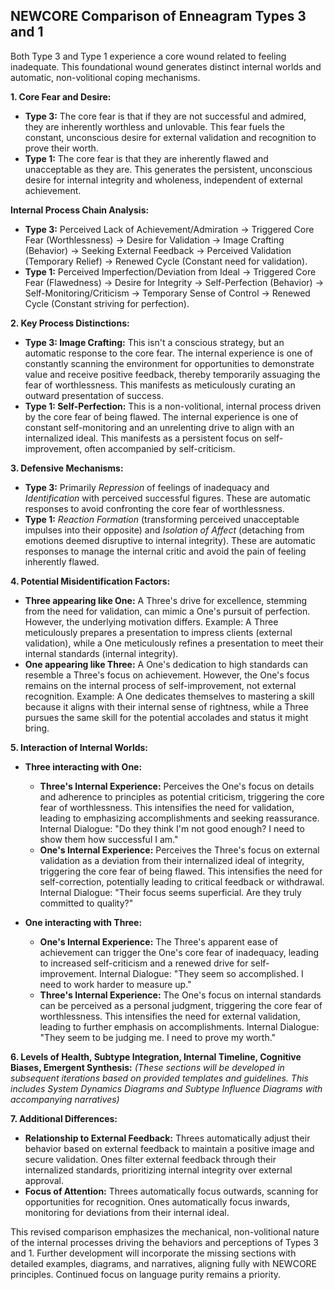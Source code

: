 ## NEWCORE Comparison of Enneagram Types 3 and 1

Both Type 3 and Type 1 experience a core wound related to feeling inadequate. This foundational wound generates distinct internal worlds and automatic, non-volitional coping mechanisms.

**1. Core Fear and Desire:**

* **Type 3:** The core fear is that if they are not successful and admired, they are inherently worthless and unlovable.  This fear fuels the constant, unconscious desire for external validation and recognition to prove their worth.
* **Type 1:** The core fear is that they are inherently flawed and unacceptable as they are. This generates the persistent, unconscious desire for internal integrity and wholeness, independent of external achievement.

**Internal Process Chain Analysis:**

* **Type 3:**  Perceived Lack of Achievement/Admiration → Triggered Core Fear (Worthlessness) →  Desire for Validation → Image Crafting (Behavior) →  Seeking External Feedback → Perceived Validation (Temporary Relief) → Renewed Cycle (Constant need for validation).
* **Type 1:** Perceived Imperfection/Deviation from Ideal → Triggered Core Fear (Flawedness) → Desire for Integrity → Self-Perfection (Behavior) → Self-Monitoring/Criticism → Temporary Sense of Control → Renewed Cycle (Constant striving for perfection).

**2. Key Process Distinctions:**

* **Type 3: Image Crafting:** This isn't a conscious strategy, but an automatic response to the core fear.  The internal experience is one of constantly scanning the environment for opportunities to demonstrate value and receive positive feedback, thereby temporarily assuaging the fear of worthlessness. This manifests as meticulously curating an outward presentation of success.
* **Type 1: Self-Perfection:** This is a non-volitional, internal process driven by the core fear of being flawed. The internal experience is one of constant self-monitoring and an unrelenting drive to align with an internalized ideal.  This manifests as a persistent focus on self-improvement, often accompanied by self-criticism.


**3. Defensive Mechanisms:**

* **Type 3:** Primarily *Repression* of feelings of inadequacy and *Identification* with perceived successful figures.  These are automatic responses to avoid confronting the core fear of worthlessness.
* **Type 1:** *Reaction Formation* (transforming perceived unacceptable impulses into their opposite) and *Isolation of Affect* (detaching from emotions deemed disruptive to internal integrity). These are automatic responses to manage the internal critic and avoid the pain of feeling inherently flawed.

**4. Potential Misidentification Factors:**

* **Three appearing like One:**  A Three's drive for excellence, stemming from the need for validation, can mimic a One's pursuit of perfection.  However, the underlying motivation differs.  Example:  A Three meticulously prepares a presentation to impress clients (external validation), while a One meticulously refines a presentation to meet their internal standards (internal integrity).
* **One appearing like Three:** A One's dedication to high standards can resemble a Three's focus on achievement. However, the One's focus remains on the internal process of self-improvement, not external recognition. Example: A One dedicates themselves to mastering a skill because it aligns with their internal sense of rightness, while a Three pursues the same skill for the potential accolades and status it might bring.


**5. Interaction of Internal Worlds:**

* **Three interacting with One:**

    * **Three's Internal Experience:** Perceives the One's focus on details and adherence to principles as potential criticism, triggering the core fear of worthlessness.  This intensifies the need for validation, leading to emphasizing accomplishments and seeking reassurance.  Internal Dialogue: "Do they think I'm not good enough? I need to show them how successful I am."
    * **One's Internal Experience:**  Perceives the Three's focus on external validation as a deviation from their internalized ideal of integrity, triggering the core fear of being flawed. This intensifies the need for self-correction, potentially leading to critical feedback or withdrawal. Internal Dialogue: "Their focus seems superficial. Are they truly committed to quality?"

* **One interacting with Three:**

    * **One's Internal Experience:** The Three's apparent ease of achievement can trigger the One's core fear of inadequacy, leading to increased self-criticism and a renewed drive for self-improvement. Internal Dialogue: "They seem so accomplished. I need to work harder to measure up."
    * **Three's Internal Experience:**  The One's focus on internal standards can be perceived as a personal judgment, triggering the core fear of worthlessness. This intensifies the need for external validation, leading to further emphasis on accomplishments.  Internal Dialogue:  "They seem to be judging me. I need to prove my worth."


**6. Levels of Health, Subtype Integration, Internal Timeline, Cognitive Biases, Emergent Synthesis:** *(These sections will be developed in subsequent iterations based on provided templates and guidelines.  This includes System Dynamics Diagrams and Subtype Influence Diagrams with accompanying narratives)*

**7. Additional Differences:**

* **Relationship to External Feedback:** Threes automatically adjust their behavior based on external feedback to maintain a positive image and secure validation. Ones filter external feedback through their internalized standards, prioritizing internal integrity over external approval.
* **Focus of Attention:**  Threes automatically focus outwards, scanning for opportunities for recognition. Ones automatically focus inwards, monitoring for deviations from their internal ideal.


This revised comparison emphasizes the mechanical, non-volitional nature of the internal processes driving the behaviors and perceptions of Types 3 and 1.  Further development will incorporate the missing sections with detailed examples, diagrams, and narratives, aligning fully with NEWCORE principles.  Continued focus on language purity remains a priority.
